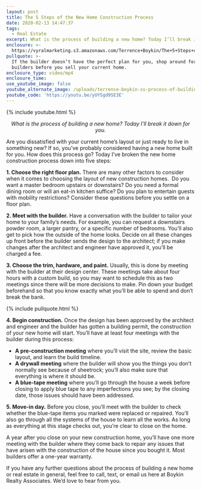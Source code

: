 ```yaml
---
layout: post
title: The 5 Steps of the New Home Construction Process
date: 2020-02-13 14:47:37
tags:
  - Real Estate
excerpt: What is the process of building a new home? Today I’ll break it down for you.
enclosure: >-
  https://vyralmarketing.s3.amazonaws.com/Terrence+Boykin/The+5+Steps+of+the+New+Home+Construction+Process.mp4
pullquote: >-
  If the builder doesn’t have the perfect plan for you, shop around for other
  builders before you sell your current home.
enclosure_type: video/mp4
enclosure_time:
use_youtube_image: false
youtube_alternate_image: /uploads/terrence-boykin-ss-process-of-building-a-new-home-youtube.jpg
youtube_code: 'https://youtu.be/yUYSgd9SE3E'
---
```


{% include youtube.html %}

<p style="text-align: center;"><em>What is the process of building a new home? Today I’ll break it down for you.</em></p>

Are you dissatisfied with your current home’s layout or just ready to live in something new? If so, you’ve probably considered having a new home built for you. How does this process go? Today I’ve broken the new home construction process down into five steps:

**1\. Choose the right floor plan.** There are many other factors to consider when it comes to choosing the layout of new construction homes. &nbsp;Do you want a master bedroom upstairs or downstairs? Do you need a formal dining room or will an eat-in kitchen suffice? Do you plan to entertain guests with mobility restrictions? Consider these questions before you settle on a floor plan.&nbsp;

**2\. Meet with the builder.** Have a conversation with the builder to tailor your home to your family’s needs. For example, you can request a downstairs powder room, a larger pantry, or a specific number of bedrooms. You’ll also get to pick how the outside of the home looks. Decide on all these changes up front before the builder sends the design to the architect; if you make changes after the architect and engineer have approved it, you’ll be charged a fee.

**3\. Choose the trim, hardware, and paint.** Usually, this is done by meeting with the builder at their design center. These meetings take about four hours with a custom build, so you may want to schedule this as two meetings since there will be more decisions to make. Pin down your budget beforehand so that you know exactly what you’ll be able to spend and don’t break the bank.

{% include pullquote.html %}

**4\. Begin construction.** Once the design has been approved by the architect and engineer and the builder has gotten a building permit, the construction of your new home will start. You’ll have at least four meetings with the builder during this process:

* **A pre-construction meeting** where you’ll visit the site, review the basic layout, and learn the build timeline.
* **A drywall meeting** where the builder will show you the things you don’t normally see because of sheetrock; you’ll also make sure that everything is where it should be.
* **A blue-tape meeting** where you’ll go through the house a week before closing to apply blue tape to any imperfections you see; by the closing date, those issues should have been addressed.

**5\. Move-in day.** Before you close, you’ll meet with the builder to check whether the blue-tape items you marked were replaced or repaired. You’ll also go through all the systems of the house to learn all the works. As long as everything at this stage checks out, you’re clear to close on the home.

A year after you close on your new construction home, you’ll have one more meeting with the builder where they come back to repair any issues that have arisen with the construction of the house since you bought it. Most builders offer a one-year warranty.

If you have any further questions about the process of building a new home or real estate in general, feel free to call, text, or email us here at Boykin Realty Associates. We’d love to hear from you.